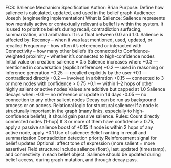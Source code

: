 FCS: Salience Mechanism Specification
Author: Brian
Purpose: Define how salience is calculated, updated, and used in the belief graph
Audience: Joseph (engineering implementation)
What is Salience:
Salience represents how mentally active or contextually relevant a belief is within the system. It is used to prioritize beliefs during recall, contradiction surfacing, summarization, and arbitration.
It is a float between 0.0 and 1.0.
Salience is affected by:
Recency – when it was last mentioned, used, updated, or recalled
Frequency – how often it’s referenced or interacted with
Connectivity – how many other beliefs it’s connected to
Confidence-weighted proximity – whether it’s connected to high-confidence nodes
Initial value on creation:
salience = 0.5
Salience increases when:
+0.3 — mentioned in conversation (explicit reference)
+0.2 — used in reasoning or inference generation
+0.25 — recalled explicitly by the user
+0.1 — contradicted directly
+0.2 — involved in arbitration
+0.15 — connected to 3 or more nodes with confidence > 0.75
+0.1 — within 1–2 hops of other highly salient or active nodes
Values are additive but capped at 1.0
Salience decays when:
-0.1 — no reference or update in 14 days
-0.05 — no connection to any other salient nodes
Decay can be run as background process or on access.
Relational logic for structural salience:
If a node is structurally important in the graph (many links, especially to high-confidence beliefs), it should gain passive salience.
Rules:
Count directly connected nodes (1-hop)
If 3 or more of them have confidence > 0.75, apply a passive salience boost of +0.15
If node is within 2 hops of any active node, apply +0.1
Use of salience:
Belief ranking in recall and summarization
Contradiction detection priority
Reinforcement signal for belief updates
Optional: affect tone of expression (more salient = more assertive)
Field structure:
Include salience (float), last_updated (timestamp), and connectivity in each belief object.
Salience should be updated during belief access, during graph mutation, and through decay pass.